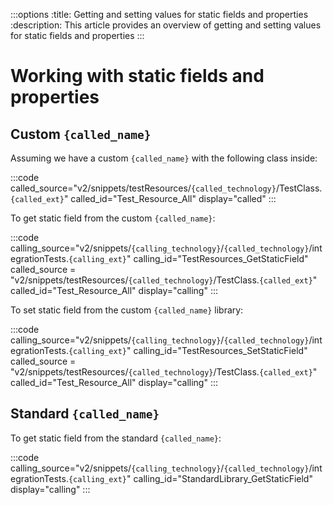 :::options
:title: Getting and setting values for static fields and properties
:description: This article provides an overview of getting and setting values for static fields and properties
:::

# Working with static fields and properties

## Custom `{called_name}`

Assuming we have a custom `{called_name}` with the following class inside:

:::code 
called_source="v2/snippets/testResources/`{called_technology}`/TestClass.`{called_ext}`"
called_id="Test_Resource_All"
display="called"
:::

To get static field from the custom `{called_name}`:

:::code 
calling_source="v2/snippets/`{calling_technology}`/`{called_technology}`/integrationTests.`{calling_ext}`"
calling_id="TestResources_GetStaticField"
called_source = "v2/snippets/testResources/`{called_technology}`/TestClass.`{called_ext}`"
called_id="Test_Resource_All"
display="calling"
:::

To set static field from the custom `{called_name}` library:

:::code 
calling_source="v2/snippets/`{calling_technology}`/`{called_technology}`/integrationTests.`{calling_ext}`"
calling_id="TestResources_SetStaticField"
called_source = "v2/snippets/testResources/`{called_technology}`/TestClass.`{called_ext}`"
called_id="Test_Resource_All"
display="calling"
:::

## Standard `{called_name}`

To get static field from the standard `{called_name}`:

:::code 
calling_source="v2/snippets/`{calling_technology}`/`{called_technology}`/integrationTests.`{calling_ext}`"
calling_id="StandardLibrary_GetStaticField"
display="calling"
:::
